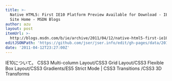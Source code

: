 ```yaml
---
title: >-
  Native HTML5: First IE10 Platform Preview Available for Download - IEBlog -
  Site Home - MSDN Blogs
author: azu
layout: post
itemUrl: >-
  http://blogs.msdn.com/b/ie/archive/2011/04/12/native-html5-first-ie10-platform-preview-available-for-download.aspx
editJSONPath: 'https://github.com/jser/jser.info/edit/gh-pages/data/2011/04/index.json'
date: '2011-04-12T23:27:00Z'
---
```

IE10について。
CSS3 Multi-column Layout/CSS3 Grid Layout/CSS3 Flexible Box Layout/CSS3 Gradients/ES5 Strict Mode | CSS3 Transitions /CSS3 3D Transforms
